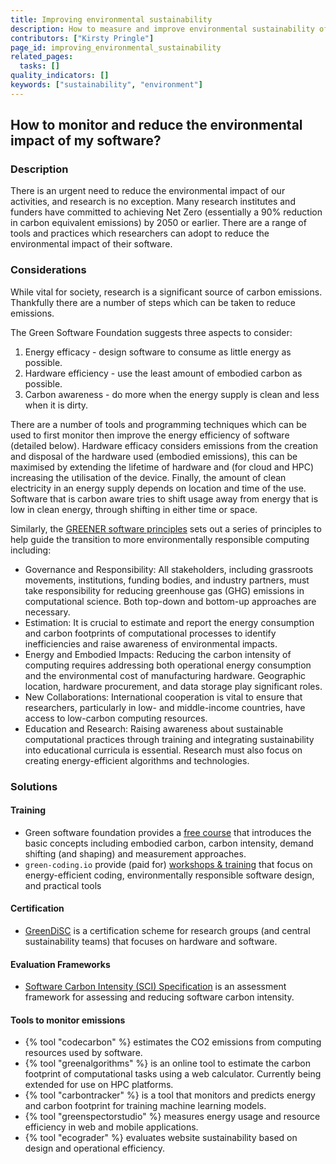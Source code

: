 ```yaml
---
title: Improving environmental sustainability
description: How to measure and improve environmental sustainability of software?
contributors: ["Kirsty Pringle"]
page_id: improving_environmental_sustainability
related_pages:
  tasks: []
quality_indicators: []
keywords: ["sustainability", "environment"]
---
```


## How to monitor and reduce the environmental impact of my software?

### Description

There is an urgent need to reduce the environmental impact of our activities, and research is no exception.
Many research institutes and funders have committed to achieving Net Zero (essentially a 90% reduction in carbon equivalent emissions) by 2050 or earlier.
There are a range of tools and practices which researchers can adopt to reduce the environmental impact of their software.

### Considerations

While vital for society, research is a significant source of carbon emissions.
Thankfully there are a number of steps which can be taken to reduce emissions.

The Green Software Foundation suggests three aspects to consider:

1. Energy efficacy - design software to consume as little energy as possible.
2. Hardware efficiency - use the least amount of embodied carbon as possible.
3. Carbon awareness - do more when the energy supply is clean and less when it is dirty.

There are a number of tools and programming techniques which can be used to first monitor then improve the energy efficiency of software (detailed below).
Hardware efficacy considers emissions from the creation and disposal of the hardware used (embodied emissions), this can be maximised by extending the lifetime of hardware and (for cloud and HPC) increasing the utilisation of the device.
Finally, the amount of clean electricity in an energy supply depends on location and time of the use.
Software that is carbon aware tries to shift usage away from energy that is low in clean energy, through shifting in either time or space.

Similarly, the [GREENER software principles](https://www.nature.com/articles/s43588-023-00461-y) sets out a series of principles to help guide the  transition to more environmentally responsible computing including:

* Governance and Responsibility: All stakeholders, including grassroots movements, institutions, funding bodies, and industry partners, must take responsibility for reducing greenhouse gas (GHG) emissions in computational science. Both top-down and bottom-up approaches are necessary.
* Estimation: It is crucial to estimate and report the energy consumption and carbon footprints of computational processes to identify inefficiencies and raise awareness of environmental impacts.
* Energy and Embodied Impacts: Reducing the carbon intensity of computing requires addressing both operational energy consumption and the environmental cost of manufacturing hardware. Geographic location, hardware procurement, and data storage play significant roles.
* New Collaborations: International cooperation is vital to ensure that researchers, particularly in low- and middle-income countries, have access to low-carbon computing resources.
* Education and Research: Raising awareness about sustainable computational practices through training and integrating sustainability into educational curricula is essential. Research must also focus on creating energy-efficient algorithms and technologies.


### Solutions

#### Training

- Green software foundation provides a [free course](https://learn.greensoftware.foundation/introduction) that introduces the basic concepts including embodied carbon, carbon intensity, demand shifting (and shaping) and measurement approaches.
- `green-coding.io` provide (paid for) [workshops & training](https://www.green-coding.io/services/workshops-and-trainings) that focus on energy-efficient coding, environmentally responsible software design, and practical tools 

#### Certification

- [GreenDiSC](https://www.software.ac.uk/GreenDiSC) is a certification scheme for research groups (and central sustainability teams) that focuses on hardware and software.  

#### Evaluation Frameworks

- [Software Carbon Intensity (SCI) Specification](https://sci.greensoftware.foundation/) is an assessment framework for assessing and reducing software carbon intensity.

#### Tools to monitor emissions

* {% tool "codecarbon" %} estimates the CO2 emissions from computing resources used by software. 
* {% tool "greenalgorithms" %} is an online tool to estimate the carbon footprint of computational tasks using a web calculator. Currently being extended for use on HPC platforms. 
* {% tool "carbontracker" %} is a tool that monitors and predicts energy and carbon footprint for training machine learning models.
* {% tool "greenspectorstudio" %} measures energy usage and resource efficiency in web and mobile applications.
* {% tool "ecograder" %} evaluates website sustainability based on design and operational efficiency.